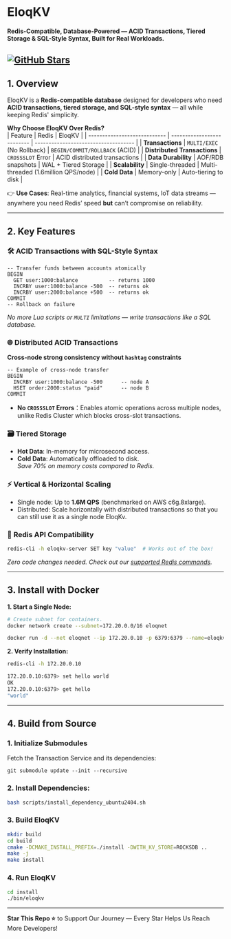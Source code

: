 # EloqKV  
**Redis-Compatible, Database-Powered — ACID Transactions, Tiered Storage & SQL-Style Syntax, Built for Real Workloads.**  

[![GitHub Stars](https://img.shields.io/github/stars/eloqdata/eloqkv?style=social)](https://github.com/eloqdata/eloqkv/stargazers)
---

## 1. Overview  
EloqKV is a **Redis-compatible database** designed for developers who need **ACID transactions, tiered storage, and SQL-style syntax** — all while keeping Redis' simplicity.  

**Why Choose EloqKV Over Redis?**  
| Feature                      | Redis                      | EloqKV                               |
| ---------------------------- | -------------------------- | ------------------------------------ |
| **Transactions**             | `MULTI/EXEC` (No Rollback) | `BEGIN/COMMIT/ROLLBACK` (ACID)       |
| **Distributed Transactions** | `CROSSSLOT` Error          | ACID distributed transactions        |
| **Data Durability**          | AOF/RDB snapshots          | WAL + Tiered Storage                 |
| **Scalability**              | Single-threaded            | Multi-threaded (1.6million QPS/node) |
| **Cold Data**                | Memory-only                | Auto-tiering to disk                 |

👉 **Use Cases**: Real-time analytics, financial systems, IoT data streams — anywhere you need Redis’ speed **but** can’t compromise on reliability.  

---

## 2. Key Features  

### 🛠️ **ACID Transactions with SQL-Style Syntax**  
```redis  
-- Transfer funds between accounts atomically  
BEGIN  
  GET user:1000:balance     	 -- returns 1000
  INCRBY user:1000:balance -500  -- returns ok
  INCRBY user:2000:balance +500  -- returns ok
COMMIT  
-- Rollback on failure  
```  
*No more Lua scripts or `MULTI` limitations — write transactions like a SQL database.*  
### 🌐 **Distributed ACID Transactions** 
**Cross-node strong consistency without `hashtag` constraints**  
```redis  
-- Example of cross-node transfer
BEGIN  
  INCRBY user:1000:balance -500      -- node A  
  HSET order:2000:status "paid"      -- node B  
COMMIT  
```

-   **No  `CROSSSLOT`  Errors**：Enables atomic operations across multiple nodes, unlike Redis Cluster which blocks cross-slot transactions.
    
### 🗃️ **Tiered Storage**  
- **Hot Data**: In-memory for microsecond access.  
- **Cold Data**: Automatically offloaded to disk.  
*Save 70% on memory costs compared to Redis.*  

### ⚡ **Vertical & Horizontal Scaling**  
- Single node: Up to **1.6M QPS** (benchmarked on AWS c6g.8xlarge).  
- Distributed: Scale horizontally with distributed transactions so that you can still use it as a single node EloqKv.  

### 🔄 **Redis API Compatibility**  
```bash  
redis-cli -h eloqkv-server SET key "value"  # Works out of the box!  
```  
*Zero code changes needed. Check out our [supported Redis commands](https://www.eloqdata.com/eloqkv/kvstore_compatibility).*  


---

## 3. Install with Docker  
**1. Start a Single Node:**  
```bash  
# Create subnet for containers.
docker network create --subnet=172.20.0.0/16 eloqnet

docker run -d --net eloqnet --ip 172.20.0.10 -p 6379:6379 --name=eloqkv eloqdata/eloqkv
```  

**2. Verify Installation:**  
```bash  
redis-cli -h 172.20.0.10

172.20.0.10:6379> set hello world
OK
172.20.0.10:6379> get hello
"world"
```  

---

## 4. Build from Source  

### 1. Initialize Submodules
Fetch the Transaction Service and its dependencies:

```
git submodule update --init --recursive
```

### 2. Install Dependencies:
```bash
bash scripts/install_dependency_ubuntu2404.sh
```

### 3. Build EloqKV
```bash
mkdir build
cd build
cmake -DCMAKE_INSTALL_PREFIX=./install -DWITH_KV_STORE=ROCKSDB ..
make -j
make install
```

### 4. Run EloqKV
```bash
cd install
./bin/eloqkv
```

---

**Star This Repo ⭐** to Support Our Journey — Every Star Helps Us Reach More Developers!  

